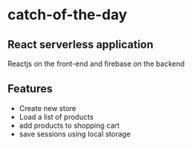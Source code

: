 # catch-of-the-day

## React serverless application

Reactjs on the front-end and firebase on the backend

## Features 
 
* Create new store
* Load a list of products
* add products to shopping cart
* save sessions using local storage

